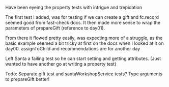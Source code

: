 Have been eyeing the property tests with intrigue and trepidation

The first test I added, was for testing if we can create a gift and
fc.record seemed good from fast-check docs. It then made more
sense to wrap the parameters of prepareGift (reference to day01).

From there it flowed pretty easily, was expecting more of a struggle,
as the basic example seemed a bit tricky at first on the docs when I
looked at it on day00.
assignToChild and recommendations are for another day

Left Santa a failing test so he can start setting and getting attributes.
(Just wanted to have another go at writing a property test)

Todo:
Separate gift test and santaWorkshopService tests?
Type arguments to prepareGift better!
